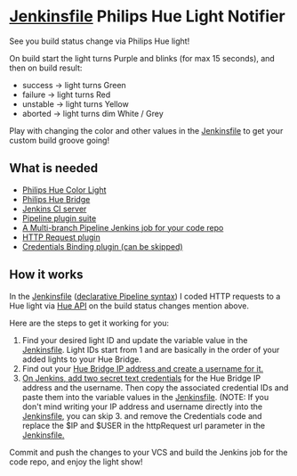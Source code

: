 # [Jenkinsfile](Jenkinsfile) Philips Hue Light Notifier

See you build status change via Philips Hue light!

On build start the light turns Purple and blinks (for max 15 seconds),
and then on build result:
* success -> light turns Green
* failure -> light turns Red
* unstable -> light turns Yellow
* aborted -> light turns dim White / Grey

Play with changing the color and other values in the [Jenkinsfile](Jenkinsfile) to get your custom build groove going!

## What is needed

* [Philips Hue Color Light](https://www2.meethue.com/sv-se/produkter#filters=BULBS_SU%2CLIGHTSTRIPS_SU%2CLAMPS_SU%2CFK_WHITE_AND_COLOR_AMBIANCE&sliders=&support=&price=&priceBoxes=&page=1&layout=12.subcategory.p-grid-icon)
* [Philips Hue Bridge](https://www2.meethue.com/sv-se/p/hue-brygga/8718696511800)
* [Jenkins CI server](https://jenkins.io)
* [Pipeline plugin suite](https://jenkins.io/doc/book/pipeline/)
* [A Multi-branch Pipeline Jenkins job for your code repo](https://jenkins.io/pipeline/getting-started-pipelines/#creating-multi-branch-pipelines)
* [HTTP Request plugin](https://plugins.jenkins.io/http_request)
* [Credentials Binding plugin (can be skipped)](https://plugins.jenkins.io/credentials-binding)

## How it works

In the [Jenkinsfile](Jenkinsfile) ([declarative Pipeline syntax](https://jenkins.io/doc/book/pipeline/#declarative-versus-scripted-pipeline-syntax)) I coded HTTP requests to a Hue light via [Hue API](https://developers.meethue.com/develop/hue-api/) on the build status changes mention above.

Here are the steps to get it working for you:
1. Find your desired light ID and update the variable value in the [Jenkinsfile](Jenkinsfile). Light IDs start from 1 and are basically in the order of your added lights to your Hue Bridge.
2. Find out your [Hue Bridge IP address and create a username for it.](https://developers.meethue.com/develop/get-started-2/)
3. [On Jenkins, add two secret text credentials](https://jenkins.io/doc/book/using/using-credentials/) for the Hue Bridge IP address and the username. Then copy the associated credential IDs and paste them into the variable values in the [Jenkinsfile](Jenkinsfile).
(NOTE: If you don't mind writing your IP address and username directly into the [Jenkinsfile](Jenkinsfile), you can skip 3. and remove the Credentials code and replace the $IP and $USER in the httpRequest url parameter in the [Jenkinsfile.](Jenkinsfile)

Commit and push the changes to your VCS and build the Jenkins job for the code repo, and enjoy the light show!
